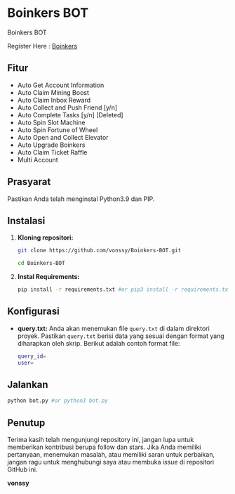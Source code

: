 # Boinkers BOT
Boinkers BOT

Register Here : [Boinkers](https://t.me/boinker_bot/boinkapp?startapp=boink1493482017)

## Fitur

  - Auto Get Account Information
  - Auto Claim Mining Boost
  - Auto Claim Inbox Reward
  - Auto Collect and Push Friend [y/n]
  - Auto Complete Tasks [y/n] [Deleted]
  - Auto Spin Slot Machine
  - Auto Spin Fortune of Wheel
  - Auto Open and Collect Elevator
  - Auto Upgrade Boinkers
  - Auto Claim Ticket Raffle
  - Multi Account

## Prasyarat

Pastikan Anda telah menginstal Python3.9 dan PIP.

## Instalasi

1. **Kloning repositori:**
   ```bash
   git clone https://github.com/vonssy/Boinkers-BOT.git
   ```
   ```bash
   cd Boinkers-BOT
   ```

2. **Instal Requirements:**
   ```bash
   pip install -r requirements.txt #or pip3 install -r requirements.txt
   ```

## Konfigurasi

- **query.txt:** Anda akan menemukan file `query.txt` di dalam direktori proyek. Pastikan `query.txt` berisi data yang sesuai dengan format yang diharapkan oleh skrip. Berikut adalah contoh format file:

  ```bash
  query_id=
  user=
  ```

## Jalankan

```bash
python bot.py #or python3 bot.py
```

## Penutup

Terima kasih telah mengunjungi repository ini, jangan lupa untuk memberikan kontribusi berupa follow dan stars.
Jika Anda memiliki pertanyaan, menemukan masalah, atau memiliki saran untuk perbaikan, jangan ragu untuk menghubungi saya atau membuka *issue* di repositori GitHub ini.

**vonssy**